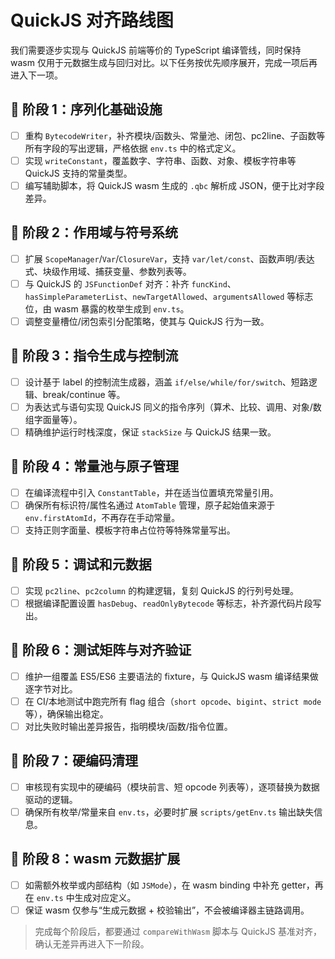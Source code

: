 # QuickJS 对齐路线图

我们需要逐步实现与 QuickJS 前端等价的 TypeScript 编译管线，同时保持 wasm 仅用于元数据生成与回归对比。以下任务按优先顺序展开，完成一项后再进入下一项。

## 📌 阶段 1：序列化基础设施
- [ ] 重构 `BytecodeWriter`，补齐模块/函数头、常量池、闭包、pc2line、子函数等所有字段的写出逻辑，严格依据 `env.ts` 中的格式定义。
- [ ] 实现 `writeConstant`，覆盖数字、字符串、函数、对象、模板字符串等 QuickJS 支持的常量类型。
- [ ] 编写辅助脚本，将 QuickJS wasm 生成的 `.qbc` 解析成 JSON，便于比对字段差异。

## 📌 阶段 2：作用域与符号系统
- [ ] 扩展 `ScopeManager`/`Var`/`ClosureVar`，支持 `var/let/const`、函数声明/表达式、块级作用域、捕获变量、参数列表等。
- [ ] 与 QuickJS 的 `JSFunctionDef` 对齐：补齐 `funcKind`、`hasSimpleParameterList`、`newTargetAllowed`、`argumentsAllowed` 等标志位，由 wasm 暴露的枚举生成到 `env.ts`。
- [ ] 调整变量槽位/闭包索引分配策略，使其与 QuickJS 行为一致。

## 📌 阶段 3：指令生成与控制流
- [ ] 设计基于 label 的控制流生成器，涵盖 `if/else/while/for/switch`、短路逻辑、break/continue 等。
- [ ] 为表达式与语句实现 QuickJS 同义的指令序列（算术、比较、调用、对象/数组字面量等）。
- [ ] 精确维护运行时栈深度，保证 `stackSize` 与 QuickJS 结果一致。

## 📌 阶段 4：常量池与原子管理
- [ ] 在编译流程中引入 `ConstantTable`，并在适当位置填充常量引用。
- [ ] 确保所有标识符/属性名通过 `AtomTable` 管理，原子起始值来源于 `env.firstAtomId`，不再存在手动常量。
- [ ] 支持正则字面量、模板字符串占位符等特殊常量写出。

## 📌 阶段 5：调试和元数据
- [ ] 实现 `pc2line`、`pc2column` 的构建逻辑，复刻 QuickJS 的行列号处理。
- [ ] 根据编译配置设置 `hasDebug`、`readOnlyBytecode` 等标志，补齐源代码片段写出。

## 📌 阶段 6：测试矩阵与对齐验证
- [ ] 维护一组覆盖 ES5/ES6 主要语法的 fixture，与 QuickJS wasm 编译结果做逐字节对比。
- [ ] 在 CI/本地测试中跑完所有 flag 组合（`short opcode`、`bigint`、`strict mode` 等），确保输出稳定。
- [ ] 对比失败时输出差异报告，指明模块/函数/指令位置。

## 📌 阶段 7：硬编码清理
- [ ] 审核现有实现中的硬编码（模块前言、短 opcode 列表等），逐项替换为数据驱动的逻辑。
- [ ] 确保所有枚举/常量来自 `env.ts`，必要时扩展 `scripts/getEnv.ts` 输出缺失信息。

## 📌 阶段 8：wasm 元数据扩展
- [ ] 如需额外枚举或内部结构（如 `JSMode`），在 wasm binding 中补充 getter，再在 `env.ts` 中生成对应定义。
- [ ] 保证 wasm 仅参与“生成元数据 + 校验输出”，不会被编译器主链路调用。

> 完成每个阶段后，都要通过 `compareWithWasm` 脚本与 QuickJS 基准对齐，确认无差异再进入下一阶段。
